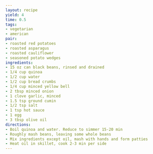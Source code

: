 ```yaml
---
layout: recipe
yield: 4
time: 0.5
tags:
- vegetarian
- american
pair:
- roasted red potatoes
- roasted asparagus
- roasted cauliflower
- seasoned potato wedges
ingredients:
- 15 oz can black beans, rinsed and drained
- 1/4 cup quinoa
- 1/2 cup water
- 1/2 cup bread crumbs
- 1/4 cup minced yellow bell
- 2 tbsp minced onion
- 1 clove garlic, minced
- 1.5 tsp ground cumin
- 1/2 tsp salt
- 1 tsp hot sauce
- 1 egg
- 3 tbsp olive oil
directions:
- Boil quinoa and water. Reduce to simmer 15-20 min
- Roughly mash beans, leaving some whole beans
- Mix ingredients except oil, mash with hands and form patties
- Heat oil in skillet, cook 2-3 min per side
---
```


